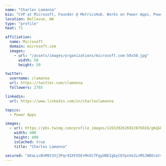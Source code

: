 ```yaml
---
name: "Charles Lamanna"
bio: "CVP at Microsoft, Founder @ MetricsHub. Works on Power Apps, Power Automate, Power Virtual Agent, Common Data Service and Dynamics 365."
location: Bellevue, WA
type: "profile"
heat: 71

affiliation:
  name: Microsoft
  domain: microsoft.com
  images:
    - url: "/assets/images/organizations/microsoft.com-50x50.jpg"
      width: 50
      height: 50

twitter:
  username: clamanna
  url: https://twitter.com/clamanna
  followers: 2765

linkedin:
  url: https://www.linkedin.com/in/charleslamanna

topics:
  - Power Apps

images:
  - url: https://pbs.twimg.com/profile_images/1263202626922876928/g6qGbHZ-_400x400.jpg
    width: 400
    height: 400
    isCached: true
    title: "Charles Lamanna"

secured: "kKaLvcBnM9t3Vj3Pqr4SXFX5E+Mn5CfFqyUBEIgbyCO7pxVe2LnMSJW0OratvzaiorluVpX33ONze9/++3lIbIfuNJrg07mcCL4I1VmJh5kfUwPx1/Yyt+IizFmb7G3Gww4CVnZ1Df5aAUI8CIMBZiC3izYBlCV3nlyaUeLzX2DSCW6fK5V8mcetEihJilL3tSvKHsI0i4EIB1LJZFjl9oqKBaoLwMejixIKEwZN8pKEKl5XExucoLiiHpFdgIsW7ihLFyArnRI/mKiZkBvqucdnCQzZpuqgB3eIHWYs+kCE0LUAQVMHLJV8qP3Y5PgrwF9IbDbULDzcISfaO47BwXbYDFLLvIaPk541fsYrxQVFhjqcFCv8W7WtziHITKtw8T1Oi4idnAOnKWfF52OLCwgYlpw6hZ27mDiA4bWwek0=;I7h8gal+cVwxZEkwSdqh4g=="
---
```


